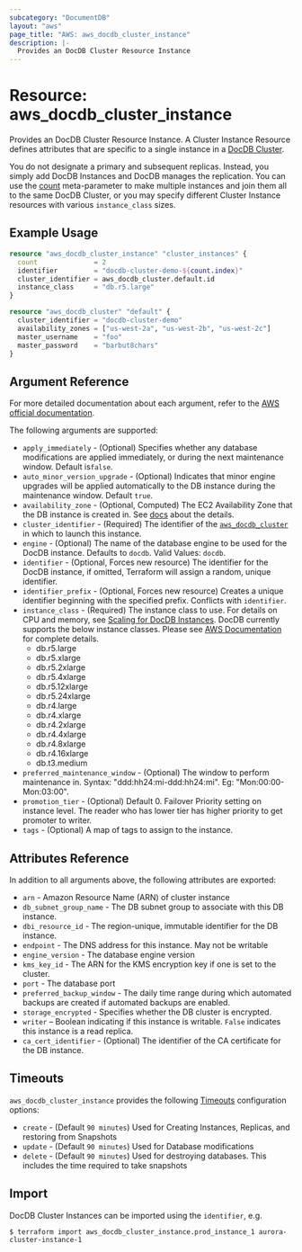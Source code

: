 ```yaml
---
subcategory: "DocumentDB"
layout: "aws"
page_title: "AWS: aws_docdb_cluster_instance"
description: |-
  Provides an DocDB Cluster Resource Instance
---
```


# Resource: aws_docdb_cluster_instance

Provides an DocDB Cluster Resource Instance. A Cluster Instance Resource defines
attributes that are specific to a single instance in a [DocDB Cluster][1].

You do not designate a primary and subsequent replicas. Instead, you simply add DocDB
Instances and DocDB manages the replication. You can use the [count][3]
meta-parameter to make multiple instances and join them all to the same DocDB
Cluster, or you may specify different Cluster Instance resources with various
`instance_class` sizes.

## Example Usage

```terraform
resource "aws_docdb_cluster_instance" "cluster_instances" {
  count              = 2
  identifier         = "docdb-cluster-demo-${count.index}"
  cluster_identifier = aws_docdb_cluster.default.id
  instance_class     = "db.r5.large"
}

resource "aws_docdb_cluster" "default" {
  cluster_identifier = "docdb-cluster-demo"
  availability_zones = ["us-west-2a", "us-west-2b", "us-west-2c"]
  master_username    = "foo"
  master_password    = "barbut8chars"
}
```

## Argument Reference

For more detailed documentation about each argument, refer to
the [AWS official documentation](https://docs.aws.amazon.com/cli/latest/reference/docdb/create-db-instance.html).

The following arguments are supported:

* `apply_immediately` - (Optional) Specifies whether any database modifications
     are applied immediately, or during the next maintenance window. Default is`false`.
* `auto_minor_version_upgrade` - (Optional) Indicates that minor engine upgrades will be applied automatically to the DB instance during the maintenance window. Default `true`.
* `availability_zone` - (Optional, Computed) The EC2 Availability Zone that the DB instance is created in. See [docs](https://docs.aws.amazon.com/documentdb/latest/developerguide/API_CreateDBInstance.html) about the details.
* `cluster_identifier` - (Required) The identifier of the [`aws_docdb_cluster`](/docs/providers/aws/r/docdb_cluster.html) in which to launch this instance.
* `engine` - (Optional) The name of the database engine to be used for the DocDB instance. Defaults to `docdb`. Valid Values: `docdb`.
* `identifier` - (Optional, Forces new resource) The identifier for the DocDB instance, if omitted, Terraform will assign a random, unique identifier.
* `identifier_prefix` - (Optional, Forces new resource) Creates a unique identifier beginning with the specified prefix. Conflicts with `identifier`.
* `instance_class` - (Required) The instance class to use. For details on CPU and memory, see [Scaling for DocDB Instances][2]. DocDB currently
  supports the below instance classes. Please see [AWS Documentation][4] for complete details.
    - db.r5.large
    - db.r5.xlarge
    - db.r5.2xlarge
    - db.r5.4xlarge
    - db.r5.12xlarge
    - db.r5.24xlarge
    - db.r4.large
    - db.r4.xlarge
    - db.r4.2xlarge
    - db.r4.4xlarge
    - db.r4.8xlarge
    - db.r4.16xlarge
    - db.t3.medium
* `preferred_maintenance_window` - (Optional) The window to perform maintenance in.
  Syntax: "ddd:hh24:mi-ddd:hh24:mi". Eg: "Mon:00:00-Mon:03:00".
* `promotion_tier` - (Optional) Default 0. Failover Priority setting on instance level. The reader who has lower tier has higher priority to get promoter to writer.
* `tags` - (Optional) A map of tags to assign to the instance.

## Attributes Reference

In addition to all arguments above, the following attributes are exported:

* `arn` - Amazon Resource Name (ARN) of cluster instance
* `db_subnet_group_name` - The DB subnet group to associate with this DB instance.
* `dbi_resource_id` - The region-unique, immutable identifier for the DB instance.
* `endpoint` - The DNS address for this instance. May not be writable
* `engine_version` - The database engine version
* `kms_key_id` - The ARN for the KMS encryption key if one is set to the cluster.
* `port` - The database port
* `preferred_backup_window` - The daily time range during which automated backups are created if automated backups are enabled.
* `storage_encrypted` - Specifies whether the DB cluster is encrypted.
* `writer` – Boolean indicating if this instance is writable. `False` indicates this instance is a read replica.
* `ca_cert_identifier` - (Optional) The identifier of the CA certificate for the DB instance.

[1]: /docs/providers/aws/r/docdb_cluster.html
[2]: https://docs.aws.amazon.com/documentdb/latest/developerguide/db-cluster-manage-performance.html#db-cluster-manage-scaling-instance
[3]: https://www.terraform.io/docs/configuration/meta-arguments/count.html
[4]: https://docs.aws.amazon.com/documentdb/latest/developerguide/db-instance-classes.html#db-instance-class-specs

## Timeouts

`aws_docdb_cluster_instance` provides the following
[Timeouts](https://www.terraform.io/docs/configuration/blocks/resources/syntax.html#operation-timeouts) configuration options:

- `create` - (Default `90 minutes`) Used for Creating Instances, Replicas, and
restoring from Snapshots
- `update` - (Default `90 minutes`) Used for Database modifications
- `delete` - (Default `90 minutes`) Used for destroying databases. This includes
the time required to take snapshots

## Import

DocDB Cluster Instances can be imported using the `identifier`, e.g.

```
$ terraform import aws_docdb_cluster_instance.prod_instance_1 aurora-cluster-instance-1
```
